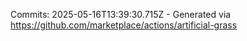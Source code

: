 Commits: 2025-05-16T13:39:30.715Z - Generated via https://github.com/marketplace/actions/artificial-grass
<br>
